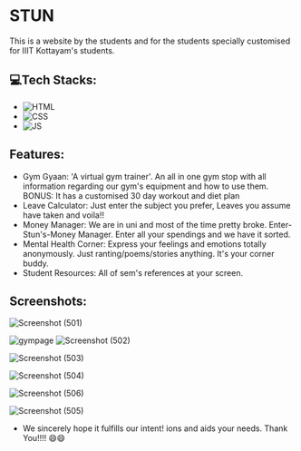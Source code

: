 # STUN
This is a website by the students and for the students specially customised for IIIT Kottayam's students.

## 💻Tech Stacks:
- ![HTML](https://img.shields.io/badge/HTML5-E34F26?style=for-the-badge&logo=html5&logoColor=white)
- ![CSS](https://img.shields.io/badge/CSS3-1572B6?style=for-the-badge&logo=css3&logoColor=white)
- ![JS](https://img.shields.io/badge/JavaScript-323330?style=for-the-badge&logo=javascript&logoColor=F7DF1E)

## Features:
- Gym Gyaan: 'A virtual gym trainer'. An all in one gym stop with all information regarding our gym's equipment and how to use them. BONUS: It has a customised 30 day workout and diet plan
- Leave Calculator: Just enter the subject you prefer, Leaves you assume have taken and voila!!
- Money Manager: We are in uni and most of the time pretty broke. Enter- Stun's-Money Manager. Enter all your spendings and we have it sorted.
- Mental Health Corner: Express your feelings and emotions totally anonymously. Just ranting/poems/stories anything. It's your corner buddy.
- Student Resources: All of sem's references at your screen.  

## Screenshots:

![Screenshot (501)](https://user-images.githubusercontent.com/96995729/200186838-076fc4e6-d73d-4c0f-b2cf-b59104f7bd70.png)

![gympage](https://user-images.githubusercontent.com/96995729/200186871-9579d3bc-e123-4bf7-a185-644b5ac4a8ff.png)
![Screenshot (502)](https://user-images.githubusercontent.com/96995729/200186942-cc1f3bc5-c41f-4a55-a717-6b78ed039c75.png)





![Screenshot (503)](https://user-images.githubusercontent.com/96995729/200186891-ac521e46-af8c-4e15-9391-8375ddc8aafa.png)

![Screenshot (504)](https://user-images.githubusercontent.com/96995729/200186916-abb59174-8cc6-46d3-85f1-9f9d526a81ac.png)

![Screenshot (506)](https://user-images.githubusercontent.com/96995729/200186927-63a2c881-4358-4f1d-9bc0-ec35cff47e0c.png)



![Screenshot (505)](https://user-images.githubusercontent.com/96995729/200186904-b9f2ac34-ce79-4411-8664-d9c9a9af9a08.png)





- We sincerely hope it fulfills our intent!
ions and aids your needs.
Thank You!!!! 😄😄




